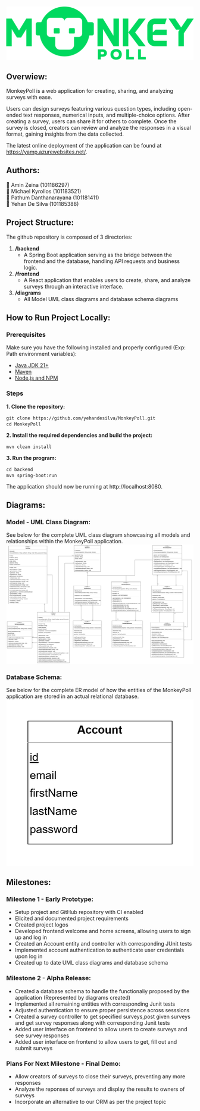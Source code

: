 ![MonkeyPoll logo](https://github.com/yehandesilva/monkeyPoll/blob/main/frontend/public/monkeypoll-full-green.svg)

## Overwiew:
MonkeyPoll is a web application for creating, sharing, and analyzing surveys with ease.  

Users can design surveys featuring various question types, including open-ended text responses, numerical inputs, and multiple-choice options. After creating a survey, users can share it for others to complete. Once the survey is closed, creators can review and analyze the responses in a visual format, gaining insights from the data collected.  

The latest online deployment of the application can be found at https://yamp.azurewebsites.net/.

## Authors:
🥇 Amin Zeina (101186297)  
🥇 Michael Kyrollos (101183521)  
🥇 Pathum Danthanarayana (101181411)  
🥇 Yehan De Silva (101185388)

## Project Structure:
The github repository is composed of 3 directories:
1) **/backend**
   - A Spring Boot application serving as the bridge between the frontend and the database, handling API requests and business logic.
2) **/frontend**
   - A React application that enables users to create, share, and analyze surveys through an interactive interface.
3) **/diagrams**
   - All Model UML class diagrams and database schema diagrams

## How to Run Project Locally:

### Prerequisites

Make sure you have the following installed and properly configured (Exp: Path environment variables):
- [Java JDK 21+](https://www.oracle.com/ca-en/java/technologies/downloads/)
- [Maven](https://maven.apache.org/) 
- [Node.js and NPM](https://nodejs.org/)

### Steps

**1. Clone the repository:**
   ```
   git clone https://github.com/yehandesilva/MonkeyPoll.git
   cd MonkeyPoll
   ```

**2. Install the required dependencies and build the project:**
```
mvn clean install
```

**3. Run the program:**
```
cd backend
mvn spring-boot:run
   ```
   The application should now be running at http://localhost:8080.

## Diagrams:

### Model - UML Class Diagram:
See below for the complete UML class diagram showcasing all models and relationships within the MonkeyPoll application.
![UML class diagram for models](diagrams/current/UMLDiagram.png)

### Database Schema:
See below for the complete ER model of how the entities of the MonkeyPoll application are stored in an actual relational database.
![Database schema](diagrams/current/ERDiagram.png)

## Milestones:

### Milestone 1 - Early Prototype:
- Setup project and GitHub repository with CI enabled
- Elicited and documented project requirements
- Created project logos
- Developed frontend welcome and home screens, allowing users to sign up and log in
- Created an Account entity and controller with corresponding JUnit tests
- Implemented account authentication to authenticate user credentials upon log in
- Created up to date UML class diagrams and database schema

### Milestone 2 - Alpha Release:
- Created a database schema to handle the functionaliy proposed by the application (Represented by diagrams created)
- Implemented all remaining entities with corresponding Junit tests
- Adjusted authentication to ensure proper persistence across sesssions
- Created a survey controller to get specified surveys,post given surveys and get survey responses along with corresponding Junit tests
- Added user interface on frontend to allow users to create surveys and see survey responses
- Added user interface on frontend to allow users to get, fill out and submit surveys

### Plans For Next Milestone - Final Demo:
- Allow creators of surveys to close their surveys, preventing any more responses
- Analyze the reponses of surveys and display the results to owners of surveys
- Incorporate an alternative to our ORM as per the project topic
